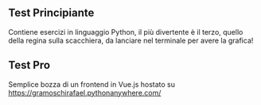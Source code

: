 ## Test Principiante
Contiene esercizi in linguaggio Python, il più divertente è il terzo, quello della regina sulla scacchiera, da lanciare nel terminale per avere la grafica!

## Test Pro
Semplice bozza di un frontend in Vue.js hostato su https://gramoschirafael.pythonanywhere.com/
